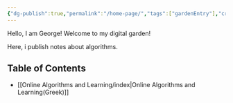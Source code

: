 ```yaml
---
{"dg-publish":true,"permalink":"/home-page/","tags":["gardenEntry"],"created":"2025-03-24T23:44:43.292+02:00","updated":"2025-03-25T15:12:00.552+02:00"}
---
```


Hello, I am George! Welcome to my digital garden!

Here, i publish notes about algorithms. 

## Table of Contents

- [[Online Algorithms and Learning/index\|Online Algorithms and Learning(Greek)]]
